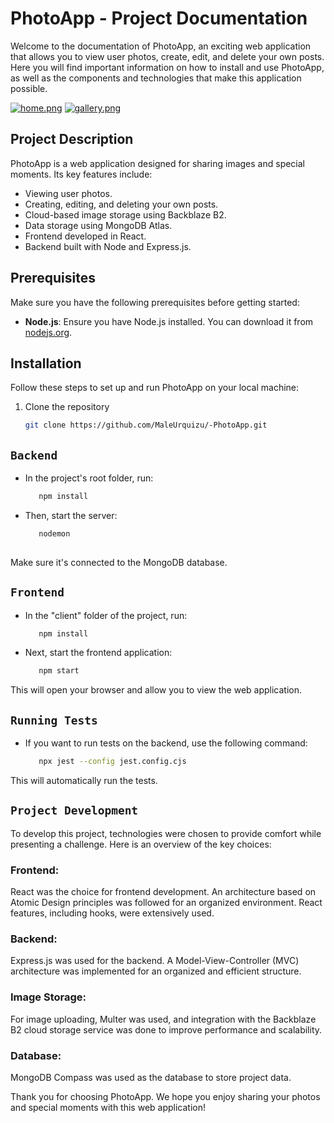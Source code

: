 # PhotoApp - Project Documentation

Welcome to the documentation of PhotoApp, an exciting web application that allows you to view user photos, create, edit, and delete your own posts. Here you will find important information on how to install and use PhotoApp, as well as the components and technologies that make this application possible.

 [![home.png](https://i.postimg.cc/2yJzDJjW/home.png)](https://postimg.cc/4H6CvW94)
[![gallery.png](https://i.postimg.cc/z3K11Gcm/gallery.png)](https://postimg.cc/z3K11Gcm)

## Project Description

PhotoApp is a web application designed for sharing images and special moments. Its key features include:

- Viewing user photos.
- Creating, editing, and deleting your own posts.
- Cloud-based image storage using Backblaze B2.
- Data storage using MongoDB Atlas.
- Frontend developed in React.
- Backend built with Node and Express.js.

## Prerequisites

Make sure you have the following prerequisites before getting started:

- **Node.js**: Ensure you have Node.js installed. You can download it from [nodejs.org](https://nodejs.org).

## Installation

Follow these steps to set up and run PhotoApp on your local machine:

1. Clone the repository

   ```bash
   git clone https://github.com/MaleUrquizu/-PhotoApp.git

## ``Backend``
- In the project's root folder, run: 
   ```bash
      npm install

- Then, start the server: 
   ```bash
      nodemon
      
Make sure it's connected to the MongoDB database.

## ``Frontend``
- In the "client" folder of the project, run: 
   ```bash
      npm install

- Next, start the frontend application: 
   ```bash
      npm start

This will open your browser and allow you to view the web application.

## ``Running Tests``
- If you want to run tests on the backend, use the following command:
   ```bash
      npx jest --config jest.config.cjs

This will automatically run the tests.

## ``Project Development``
To develop this project, technologies were chosen to provide comfort while presenting a challenge. Here is an overview of the key choices:

### Frontend: 
React was the choice for frontend development. An architecture based on Atomic Design principles was followed for an organized environment. React features, including hooks, were extensively used.
### Backend: 
 Express.js was used for the backend. A Model-View-Controller (MVC) architecture was implemented for an organized and efficient structure.
### Image Storage: 
For image uploading, Multer was used, and integration with the Backblaze B2 cloud storage service was done to improve performance and scalability.
### Database: 
MongoDB Compass was used as the database to store project data.

Thank you for choosing PhotoApp. We hope you enjoy sharing your photos and special moments with this web application!
